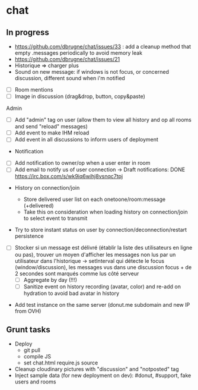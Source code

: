chat
====

## In progress

- https://github.com/dbrugne/chat/issues/33 : add a cleanup method that empty .messages periodically to avoid memory leak
- https://github.com/dbrugne/chat/issues/21
- Historique => charger plus
- Sound on new message: if windows is not focus, or concerned discussion, different sound when i'm notified

- [ ] Room mentions
- [ ] Image in discussion (drag&drop, button, copy&paste)

Admin
- [ ] Add "admin" tag on user (allow them to view all history and op all rooms and send "reload" messages)
- [ ] Add event to make IHM reload
- [ ] Add event in all discussions to inform users of deployment

- Notification
- [ ] Add notification to owner/op when a user enter in room
- [ ] Add email to notify us of user connection
  -> Draft notifications: DONE https://irc.box.com/s/wk9iq6wihj8vsnqc7tpj

- History on connection/join
  - Store delivered user list on each onetoone/room:message (+delivered)
  - Take this on consideration when loading history on connection/join to select event to transmit

- Try to store instant status on user by connection/deconnection/restart persistence
- [ ] Stocker si un message est délivré (établir la liste des utilisateurs en ligne ou pas), trouver un moyen d'afficher les messages non lus par un utilisateur dans l'historique
 -> setInterval qui détecte le focus (window/discussion), les messages vus dans une discussion focus + de 2 secondes sont marqués comme lus côté serveur
  - [ ] Aggregate by day (!!!)
  - [ ] Sanitize event on history recording (avatar, color) and re-add on hydration to avoid bad avatar in history

- Add test instance on the same server (donut.me subdomain and new IP from OVH)

## Grunt tasks
- Deploy
  - git pull
  - compile JS
  - set chat.html require.js source
- Cleanup cloudinary pictures with "discussion" and "notposted" tag
- Inject sample data (for new deployment on dev): #donut, #support, fake users and rooms